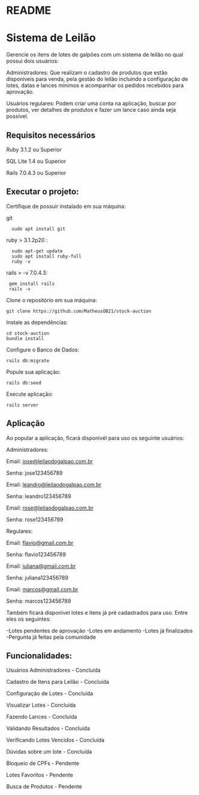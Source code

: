 # README
 
# Sistema de Leilão 


Gerencie os itens de lotes de galpões com um sistema de leilão no qual possui dois usuários: 

Administradores: Que realizam o cadastro de produtos que estão disponíveis para venda, pela gestão do leilão incluindo a configuração de lotes, datas e lances mínimos e acompanhar os  pedidos recebidos para aprovação.

Usuários regulares: Podem criar uma conta na aplicação, buscar por produtos, ver detalhes de produtos e fazer um lance caso ainda seja possível.



## Requisitos necessários

Ruby 3.1.2 ou Superior

SQL Lite 1.4 ou Superior

Rails 7.0.4.3 ou Superior

## Executar o projeto:
Certifique de possuir instalado em sua máquina:

git
```terminal
  sudo apt install git
```
ruby > 3.1.2p20 :
```terminal
  sudo apt-get update
  sudo apt install ruby-full
  ruby -v 
```

rails > -v 7.0.4.3: 
``` terminal
 gem install rails   
 rails -v
```

Clone o repositório em sua máquina:
``` terminal
git clone https://github.com/MatheusOB21/stock-auction
```

Instale as dependências:
``` terminal
cd stock-auction
bundle install
```

Configure o Banco de Dados:
``` terminal
rails db:migrate
```

Popule sua aplicação:
``` terminal
rails db:seed
```

Execute aplicação: 
``` terminal
rails server
```
## Aplicação

Ao popular a aplicação, ficará disponivél para uso os seguinte usuários: 

Administradores:

Email: jose@leilaodogalpao.com.br

Senha: jose123456789

Email: leandro@leilaodogalpao.com.br

Senha: leandro123456789

Email: rose@leilaodogalpao.com.br

Senha: rose123456789

Regulares:

Email: flavio@gmail.com.br

Senha: flavio123456789

Email: juliana@gmail.com.br

Senha: juliana123456789

Email: marcos@gmail.com.br

Senha: marcos123456789

Também ficará disponível lotes e itens já pré cadastrados para uso. Entre eles os seguintes:

-Lotes pendentes de aprovação
-Lotes em andamento
-Lotes já finalizados
-Pergunta já feitas pela comunidade


## Funcionalidades:
Usuários Administradores - Concluída

Cadastro de Itens para Leilão - Concluída

Configuração de Lotes - Concluída

Visualizar Lotes - Concluída

Fazendo Lances - Concluída

Validando Resultados - Concluída

Verificando Lotes Vencidos - Concluída

Dúvidas sobre um lote - Concluída

Bloqueio de CPFs - Pendente

Lotes Favoritos - Pendente

Busca de Produtos - Pendente
